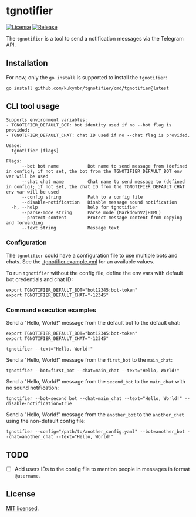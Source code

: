 # tgnotifier

[![License](https://img.shields.io/github/license/kukymbr/tgnotifier.svg)](https://github.com/kukymbr/tgnotifier/blob/main/LICENSE)
[![Release](https://img.shields.io/github/release/kukymbr/tgnotifier.svg)](https://github.com/kukymbr/tgnotifier/releases/latest)

The `tgnotifier` is a tool to send a notification messages
via the Telegram API.

## Installation

For now, only the `go install` is supported to install the `tgnotifier`:

```shell
go install github.com/kukymbr/tgnotifier/cmd/tgnotifier@latest
```

## CLI tool usage

```text
Supports environment variables:
- TGNOTIFIER_DEFAULT_BOT: bot identity used if no --bot flag is provided;
- TGNOTIFIER_DEFAULT_CHAT: chat ID used if no --chat flag is provided.

Usage:
  tgnotifier [flags]

Flags:
      --bot bot name           Bot name to send message from (defined in config); if not set, the bot from the TGNOTIFIER_DEFAULT_BOT env var will be used
      --chat chat name         Chat name to send message to (defined in config); if not set, the chat ID from the TGNOTIFIER_DEFAULT_CHAT env var will be used
      --config string          Path to a config file
      --disable-notification   Disable message sound notification
  -h, --help                   help for tgnotifier
      --parse-mode string      Parse mode (MarkdownV2|HTML)
      --protect-content        Protect message content from copying and forwarding
      --text string            Message text
```

### Configuration

The `tgnotifier` could have a configuration file to use multiple bots and chats.
See the [.tgnotifier.example.yml](.tgnotifier.example.yml) for an available values.

To run `tgnotifier` without the config file, define the env vars with default bot credentials and chat ID:

```shell
export TGNOTIFIER_DEFAULT_BOT="bot12345:bot-token"
export TGNOTIFIER_DEFAULT_CHAT="-12345"
```

### Command execution examples

Send a "Hello, World!" message from the default bot to the default chat:

```shell
export TGNOTIFIER_DEFAULT_BOT="bot12345:bot-token"
export TGNOTIFIER_DEFAULT_CHAT="-12345"

tgnotifier --text="Hello, World!"
```

Send a "Hello, World!" message from the `first_bot` to the `main_chat`:

```shell
tgnotifier --bot=first_bot --chat=main_chat --text="Hello, World!" 
```

Send a "Hello, World!" message from the `second_bot` to the `main_chat` with no sound notification:

```shell
tgnotifier --bot=second_bot --chat=main_chat --text="Hello, World!" --disable-notification=true
```

Send a "Hello, World!" message from the `another_bot` to the `another_chat` using the non-default config file:

```shell
tgnotifier --config="/path/to/another_config.yaml" --bot=another_bot --chat=another_chat --text="Hello, World!" 
```

## TODO

- [ ] Add users IDs to the config file to mention people in messages in format `@username`.

## License

[MIT licensed](LICENSE).